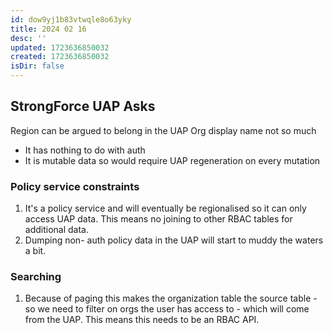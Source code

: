 ```yaml
---
id: dow9yj1b83vtwqle8o63yky
title: 2024 02 16
desc: ''
updated: 1723636850032
created: 1723636850032
isDir: false
---
```


## StrongForce UAP Asks
Region can be argued to belong in the UAP
Org display name not so much
- It has nothing to do with auth
- It is mutable data so would require UAP regeneration on every mutation
### Policy service constraints
1. It's a policy service and will eventually be regionalised so it can only access UAP data. This means no joining to other RBAC tables for additional data.
2. Dumping non- auth policy data in the UAP will start to muddy the waters a bit.
### Searching
1. Because of paging this makes the organization table the source table - so we need to filter on orgs the user has access to - which will come from the UAP. This means this needs to be an RBAC API.
